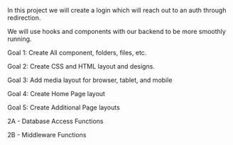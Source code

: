 



In this project we will create a login which will reach out to an auth through redirection.

We will use hooks and components with our backend to be more smoothly running.

Goal 1: Create All component, folders, files, etc. 

Goal 2: Create CSS and HTML layout and designs. 

Goal 3: Add media layout for browser, tablet, and mobile

Goal 4: Create Home Page layout

Goal 5: Create Additional Page layouts


2A - Database Access Functions

2B - Middleware Functions













